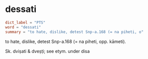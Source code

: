 # dessati

``` toml
dict_label = "PTS"
word = "dessati"
summary = "to hate, dislike, detest Snp-a.168 (= na piheti, o"
```

to hate, dislike, detest Snp\-a.168 (= na piheti, opp. kāmeti).

Sk. dviṣati & dveṣṭi; see etym. under disa


